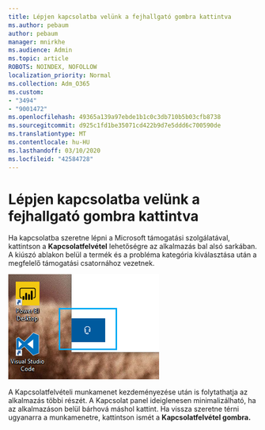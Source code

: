 ```yaml
---
title: Lépjen kapcsolatba velünk a fejhallgató gombra kattintva
ms.author: pebaum
author: pebaum
manager: mnirkhe
ms.audience: Admin
ms.topic: article
ROBOTS: NOINDEX, NOFOLLOW
localization_priority: Normal
ms.collection: Adm_O365
ms.custom:
- "3494"
- "9001472"
ms.openlocfilehash: 49365a139a97ebde1b1c0c3db710b5b03cfb8738
ms.sourcegitcommit: d925c1fd1be35071cd422b9d7e5ddd6c700590de
ms.translationtype: MT
ms.contentlocale: hu-HU
ms.lasthandoff: 03/10/2020
ms.locfileid: "42584728"
---
```

# <a name="contact-us-by-clicking-the-headphone-button"></a>Lépjen kapcsolatba velünk a fejhallgató gombra kattintva

Ha kapcsolatba szeretne lépni a Microsoft támogatási szolgálatával, kattintson a **Kapcsolatfelvétel** lehetőségre az alkalmazás bal alsó sarkában. A kiúszó ablakon belül a termék és a probléma kategória kiválasztása után a megfelelő támogatási csatornához vezetnek.

![Lépjen kapcsolatba velünk a fejhallgató ikonra kattintva.](media/contact-us-headphone-icon.png)

A Kapcsolatfelvételi munkamenet kezdeményezése után is folytathatja az alkalmazás többi részét. A Kapcsolat panel ideiglenesen minimalizálható, ha az alkalmazáson belül bárhová máshol kattint. Ha vissza szeretne térni ugyanarra a munkamenetre, kattintson ismét a **Kapcsolatfelvétel gombra.**

